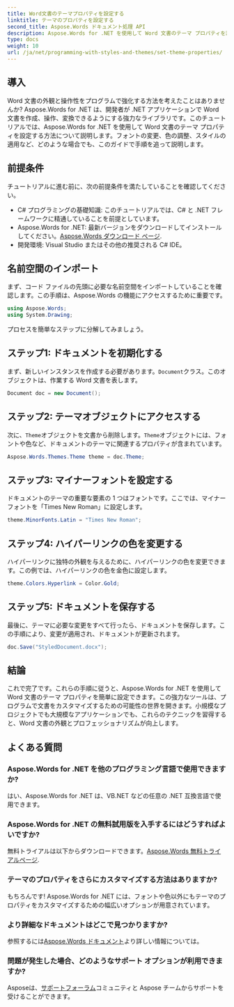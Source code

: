 ```yaml
---
title: Word文書のテーマプロパティを設定する
linktitle: テーマのプロパティを設定する
second_title: Aspose.Words ドキュメント処理 API
description: Aspose.Words for .NET を使用して Word 文書のテーマ プロパティを設定する方法を学びます。ステップ バイ ステップ ガイドに従って、フォントと色を簡単にカスタマイズします。
type: docs
weight: 10
url: /ja/net/programming-with-styles-and-themes/set-theme-properties/
---
```

## 導入

Word 文書の外観と操作性をプログラムで強化する方法を考えたことはありませんか? Aspose.Words for .NET は、開発者が .NET アプリケーションで Word 文書を作成、操作、変換できるようにする強力なライブラリです。このチュートリアルでは、Aspose.Words for .NET を使用して Word 文書のテーマ プロパティを設定する方法について説明します。フォントの変更、色の調整、スタイルの適用など、どのような場合でも、このガイドで手順を追って説明します。

## 前提条件

チュートリアルに進む前に、次の前提条件を満たしていることを確認してください。

- C# プログラミングの基礎知識: このチュートリアルでは、C# と .NET フレームワークに精通していることを前提としています。
-  Aspose.Words for .NET: 最新バージョンをダウンロードしてインストールしてください。[Aspose.Words ダウンロード ページ](https://releases.aspose.com/words/net/).
- 開発環境: Visual Studio またはその他の推奨される C# IDE。

## 名前空間のインポート

まず、コード ファイルの先頭に必要な名前空間をインポートしていることを確認します。この手順は、Aspose.Words の機能にアクセスするために重要です。

```csharp
using Aspose.Words;
using System.Drawing;
```

プロセスを簡単なステップに分解してみましょう。

## ステップ1: ドキュメントを初期化する

まず、新しいインスタンスを作成する必要があります。`Document`クラス。このオブジェクトは、作業する Word 文書を表します。

```csharp
Document doc = new Document();
```

## ステップ2: テーマオブジェクトにアクセスする

次に、`Theme`オブジェクトを文書から削除します。`Theme`オブジェクトには、フォントや色など、ドキュメントのテーマに関連するプロパティが含まれています。

```csharp
Aspose.Words.Themes.Theme theme = doc.Theme;
```

## ステップ3: マイナーフォントを設定する

ドキュメントのテーマの重要な要素の 1 つはフォントです。ここでは、マイナー フォントを「Times New Roman」に設定します。

```csharp
theme.MinorFonts.Latin = "Times New Roman";
```

## ステップ4: ハイパーリンクの色を変更する

ハイパーリンクに独特の外観を与えるために、ハイパーリンクの色を変更できます。この例では、ハイパーリンクの色を金色に設定します。

```csharp
theme.Colors.Hyperlink = Color.Gold;
```

## ステップ5: ドキュメントを保存する

最後に、テーマに必要な変更をすべて行ったら、ドキュメントを保存します。この手順により、変更が適用され、ドキュメントが更新されます。

```csharp
doc.Save("StyledDocument.docx");
```

## 結論

これで完了です。これらの手順に従うと、Aspose.Words for .NET を使用して Word 文書のテーマ プロパティを簡単に設定できます。この強力なツールは、プログラムで文書をカスタマイズするための可能性の世界を開きます。小規模なプロジェクトでも大規模なアプリケーションでも、これらのテクニックを習得すると、Word 文書の外観とプロフェッショナリズムが向上します。

## よくある質問

### Aspose.Words for .NET を他のプログラミング言語で使用できますか?  
はい、Aspose.Words for .NET は、VB.NET などの任意の .NET 互換言語で使用できます。

### Aspose.Words for .NET の無料試用版を入手するにはどうすればよいですか?  
無料トライアルは以下からダウンロードできます。[Aspose.Words 無料トライアルページ](https://releases.aspose.com/).

### テーマのプロパティをさらにカスタマイズする方法はありますか?  
もちろんです! Aspose.Words for .NET には、フォントや色以外にもテーマのプロパティをカスタマイズするための幅広いオプションが用意されています。

### より詳細なドキュメントはどこで見つかりますか?  
参照するには[Aspose.Words ドキュメント](https://reference.aspose.com/words/net/)より詳しい情報については。

### 問題が発生した場合、どのようなサポート オプションが利用できますか?  
 Asposeは、[サポートフォーラム](https://forum.aspose.com/c/words/8)コミュニティと Aspose チームからサポートを受けることができます。